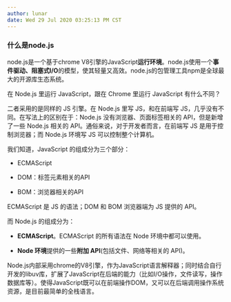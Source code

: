 ```yaml
---
author: lunar
date: Wed 29 Jul 2020 03:25:13 PM CST
---
```


### **什么是node.js**

node.js是一个基于chrome V8引擎的JavaScript**运行环境**。node.js使用一个**事件驱动、阻塞式I/O**的模型，使其轻量又高效。node.js的包管理工具npm是全球最大的开源库生态系统。

在 Node.js 里运行 JavaScript，跟在 Chrome 里运行 JavaScript 有什么不同？

二者采用的是同样的 JS 引擎。在 Node.js 里写 JS，和在前端写 JS，几乎没有不同。在写法上的区别在于：Node.js 没有浏览器、页面标签相关的 API，但是新增了一些 Node.js 相关的 API。通俗来说，对于开发者而言，在前端写 JS 是用于控制浏览器；而 Node.js 环境写 JS 可以控制整个计算机。

我们知道，JavaScript 的组成分为三个部分：

-   ECMAScript

-   DOM：标签元素相关的API

-   BOM：浏览器相关的API

ECMAScript 是 JS 的语法；DOM 和 BOM 浏览器端为 JS 提供的 API。

而 Node.js 的组成分为：

-   **ECMAScript**。ECMAScript 的所有语法在 Node 环境中都可以使用。

-   **Node 环境**提供的一些**附加 API**(包括文件、网络等相关的 API)。

Node.js内部采用chrome的V8引擎，作为JavaScript语言解释器；同时结合自行开发的libuv库，扩展了JavaScript在后端的能力（比如I/O操作，文件读写，操作数据库等）。使得JavaScript既可以在前端操作DOM，又可以在后端调用操作系统资源，是目前最简单的全栈语言。
